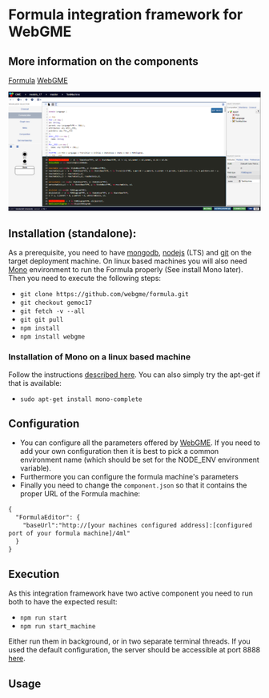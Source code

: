 # Formula integration framework for WebGME
## More information on the components
[Formula](http://formula.codeplex.com/)
[WebGME](https://webgme.org)

![Formula Code Editor](img/formula_screenshot.png "Formula Code Editor - upper portion is Formula domain, the lower is the user defined constraints")

## Installation (standalone):
As a prerequisite, you need to have [mongodb](https://www.mongodb.com), [nodejs](https://nodejs.org) (LTS) and [git](https://git-scm.com/) on the target deployment machine.
On linux based machines you will also need [Mono](http://www.mono-project.com) environment to run the Formula properly (See install Mono later).
Then you need to execute the following steps:
- ```git clone https://github.com/webgme/formula.git```
- ```git checkout gemoc17```
- ```git fetch -v --all```
- ```git git pull```
- ```npm install```
- ```npm install webgme```

### Installation of Mono on a linux based machine
Follow the instructions [described here](http://www.mono-project.com/docs/getting-started/install/linux/).
You can also simply try the apt-get if that is available:
- ```sudo apt-get install mono-complete```

## Configuration
- You can configure all the parameters offered by [WebGME](https://github.com/webgme/webgme/blob/master/config/README.md).
If you need to add your own configuration then it is best to pick a common environment name (which should be set for the NODE_ENV environment variable).
- Furthermore you can configure the formula machine's parameters
- Finally you need to change the ```component.json``` so that it contains the proper URL of the Formula machine:
```
{
  "FormulaEditor": {
    "baseUrl":"http://[your machines configured address]:[configured port of your formula machine]/4ml"
  }
}
```

## Execution
As this integration framework have two active component you need to run both to have the expected result:
- ```npm run start```
- ```npm run start_machine```

Either run them in background, or in two separate terminal threads. If you used the default configuration, the server
should be accessible at port 8888 [here](http://localhost:8888).

## Usage